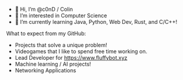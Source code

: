 - 👋 Hi, I’m @c0nD / Colin
- 👀 I’m interested in Computer Science
- 🌱 I’m currently learning Java, Python, Web Dev, Rust, and C/C++!

What to expect from my GitHub:
- Projects that solve a unique problem!
- Videogames that I like to spend free time working on.
- Lead Developer for https://www.fluffybot.xyz
- Machine learning / AI projects!
- Networking Applications
